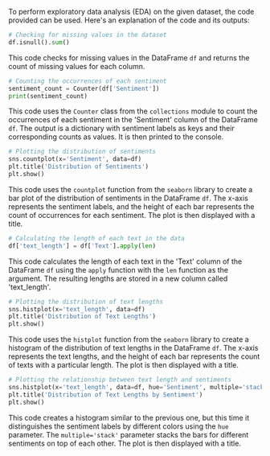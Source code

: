 To perform exploratory data analysis (EDA) on the given dataset, the code provided can be used. Here's an explanation of the code and its outputs:

```python
# Checking for missing values in the dataset
df.isnull().sum()
```
This code checks for missing values in the DataFrame `df` and returns the count of missing values for each column.

```python
# Counting the occurrences of each sentiment
sentiment_count = Counter(df['Sentiment'])
print(sentiment_count)
```
This code uses the `Counter` class from the `collections` module to count the occurrences of each sentiment in the 'Sentiment' column of the DataFrame `df`. The output is a dictionary with sentiment labels as keys and their corresponding counts as values. It is then printed to the console.

```python
# Plotting the distribution of sentiments
sns.countplot(x='Sentiment', data=df)
plt.title('Distribution of Sentiments')
plt.show()
```
This code uses the `countplot` function from the `seaborn` library to create a bar plot of the distribution of sentiments in the DataFrame `df`. The x-axis represents the sentiment labels, and the height of each bar represents the count of occurrences for each sentiment. The plot is then displayed with a title.

```python
# Calculating the length of each text in the data
df['text_length'] = df['Text'].apply(len)
```
This code calculates the length of each text in the 'Text' column of the DataFrame `df` using the `apply` function with the `len` function as the argument. The resulting lengths are stored in a new column called 'text_length'.

```python
# Plotting the distribution of text lengths
sns.histplot(x='text_length', data=df)
plt.title('Distribution of Text Lengths')
plt.show()
```
This code uses the `histplot` function from the `seaborn` library to create a histogram of the distribution of text lengths in the DataFrame `df`. The x-axis represents the text lengths, and the height of each bar represents the count of texts with a particular length. The plot is then displayed with a title.

```python
# Plotting the relationship between text length and sentiments
sns.histplot(x='text_length', data=df, hue='Sentiment', multiple='stack')
plt.title('Distribution of Text Lengths by Sentiment')
plt.show()
```
This code creates a histogram similar to the previous one, but this time it distinguishes the sentiment labels by different colors using the `hue` parameter. The `multiple='stack'` parameter stacks the bars for different sentiments on top of each other. The plot is then displayed with a title.

